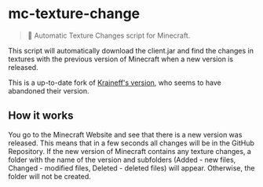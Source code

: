 # mc-texture-change

> 🎨 Automatic Texture Changes script for Minecraft.

This script will automatically download the client.jar and find the changes in textures with the previous version of Minecraft when a new version is released.

This is a up-to-date fork of [Kraineff's version](https://github.com/Kraineff/mc-texture-changes), who seems to have abandoned their version.

## How it works

You go to the Minecraft Website and see that there is a new version was released. This means that in a few seconds all changes will be in the GitHub Repository.
If the new version of Minecraft contains any texture changes, a folder with the name of the version and subfolders (Added - new files, Changed - modified files, Deleted - deleted files) will appear. Otherwise, the folder will not be created.
